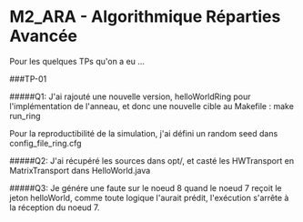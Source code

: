 # M2_ARA - Algorithmique Réparties Avancée

Pour les quelques TPs qu'on a eu ...

###TP-01

#####Q1:
J'ai rajouté une nouvelle version, helloWorldRing pour l'implémentation
de l'anneau, et donc une nouvelle cible au Makefile : make run_ring <br/>

Pour la reproductibilité de la simulation, j'ai défini un random seed dans
config_file_ring.cfg

#####Q2:
J'ai récupéré les sources dans opt/, et casté les HWTransport en MatrixTransport dans
HelloWorld.java

#####Q3:
Je génére une faute sur le noeud 8 quand le noeud 7 reçoit le jeton helloWorld,
comme toute logique l'aurait prédit, l'exécution s'arrête à la réception du
noeud 7.